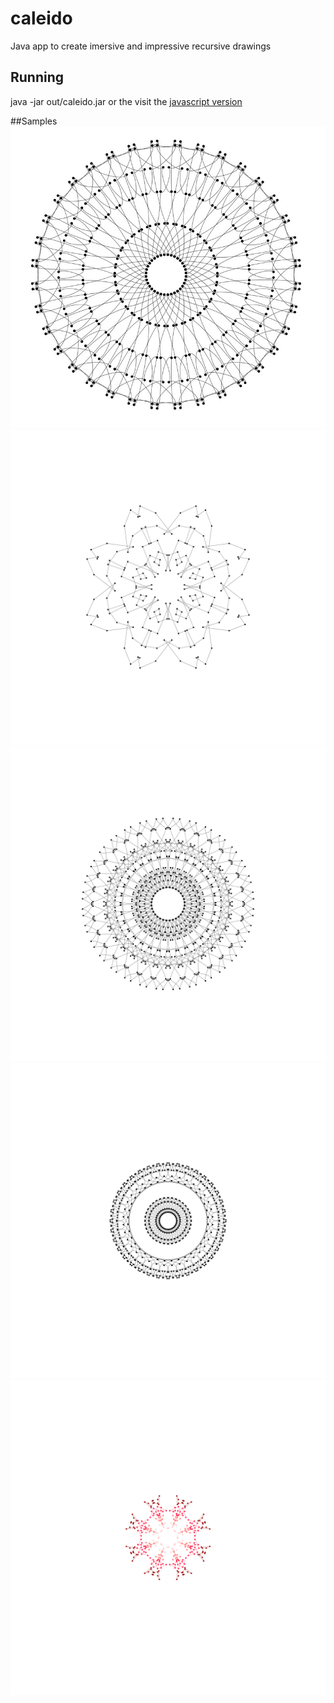# caleido
Java app to create imersive and impressive recursive drawings

## Running
java -jar out/caleido.jar or the visit the [javascript version](http://ritcher.com.br/caleido/index.html)

##Samples
![Sample result](https://github.com/thiagoritcher/caleido/blob/master/samples/sample.jpg)
![Result 1](samples/1.png)
![Result 2](samples/2.png)
![Result 3](samples/3.png)
![Result 4](samples/4.png)

